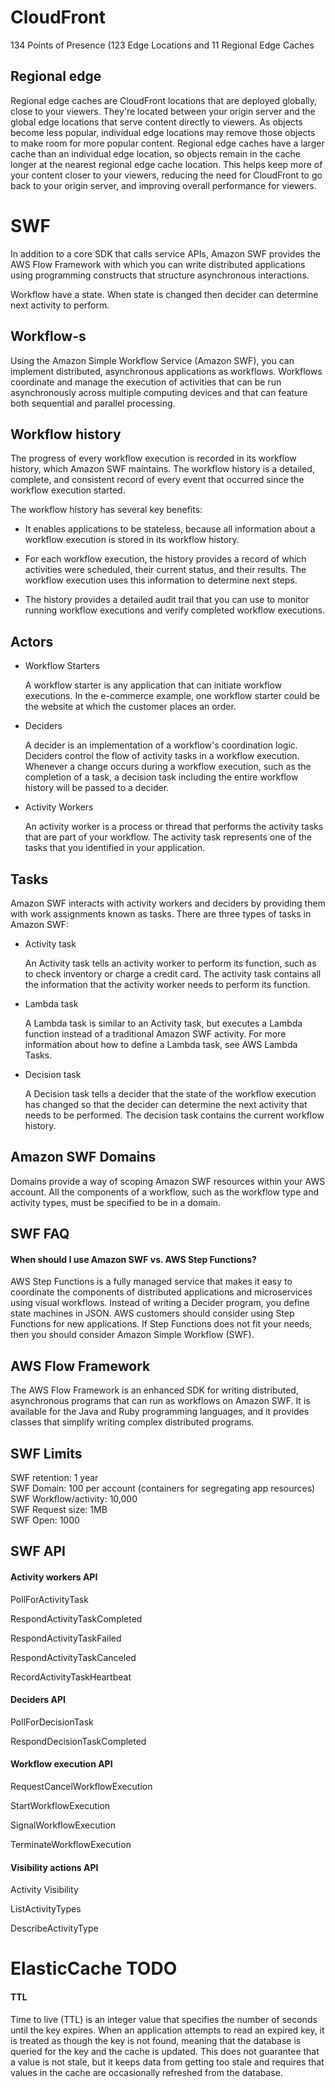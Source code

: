 
# CloudFront

134 Points of Presence (123 Edge Locations and 11 Regional Edge Caches

## Regional edge

Regional edge caches are CloudFront locations that are deployed globally, close to your viewers. 
They're located between your origin server and the global edge locations that serve content directly to viewers. 
As objects become less popular, individual edge locations may remove those objects to make room for more popular content.
Regional edge caches have a larger cache than an individual edge location, so objects remain in the cache longer at
the nearest regional edge cache location. This helps keep more of your content closer to your viewers, reducing
the need for CloudFront to go back to your origin server, and improving overall performance for viewers.

# SWF

In addition to a core SDK that calls service APIs, Amazon SWF provides the AWS Flow Framework with which you can write distributed applications using programming constructs that structure asynchronous interactions.

Workflow have a state. When state is changed then decider can determine next activity to perform.

## Workflow-s

Using the Amazon Simple Workflow Service (Amazon SWF), you can implement
 distributed, asynchronous applications as workflows. Workflows coordinate
  and manage the execution of activities that can be run asynchronously across 
  multiple computing devices and that can feature both sequential and parallel 
  processing.

## Workflow history

The progress of every workflow execution is recorded in its workflow history, 
which Amazon SWF maintains. The workflow history is a detailed, complete, and 
consistent record of every event that occurred since the workflow execution started.

The workflow history has several key benefits:

* It enables applications to be stateless, because all information about a workflow execution is stored in its workflow history.

* For each workflow execution, the history provides a record of which activities were scheduled, their current status, and their results. The workflow execution uses this information to determine next steps.

* The history provides a detailed audit trail that you can use to monitor running workflow executions and verify completed workflow executions.

## Actors

* Workflow Starters

  A workflow starter is any application that can initiate workflow executions.
   In the e-commerce example, one workflow starter could be the website at
    which the customer places an order. 

* Deciders

  A decider is an implementation of a workflow's coordination logic. Deciders control the flow of activity tasks in a workflow execution. Whenever a change occurs during a workflow execution, such as the completion of a task, a decision task including the entire workflow history will be passed to a decider. 

* Activity Workers

  An activity worker is a process or thread that performs the activity tasks that are part of your workflow. The activity task represents one of the tasks that you identified in your application.

## Tasks 

Amazon SWF interacts with activity workers and deciders by providing them with work assignments known as tasks. There are three types of tasks in Amazon SWF:

* Activity task 
  
  An Activity task tells an activity worker to perform its function, such as to
   check inventory or charge a credit card. The activity task contains all the
    information that the activity worker needs to perform its function.

* Lambda task
  
  A Lambda task is similar to an Activity task, but executes a Lambda function 
  instead of a traditional Amazon SWF activity. For more information about how
   to define a Lambda task, see AWS Lambda Tasks.

* Decision task 
  
  A Decision task tells a decider that the state of the workflow execution has
   changed so that the decider can determine the next activity that needs to be 
   performed. The decision task contains the current workflow history.
   
   
## Amazon SWF Domains
Domains provide a way of scoping Amazon SWF resources within your AWS account. All the components of a workflow, such as the workflow type and activity types, must be specified to be in a domain.


## SWF FAQ

#### When should I use Amazon SWF vs. AWS Step Functions?

AWS Step Functions is a fully managed service that makes it easy to coordinate
the components of distributed applications and microservices using visual
workflows. Instead of writing a Decider program, you define state machines
in JSON. AWS customers should consider using Step Functions for new
applications. If Step Functions does not fit your needs, then you should 
consider Amazon Simple Workflow (SWF).

## AWS Flow Framework
The AWS Flow Framework is an enhanced SDK for writing distributed, asynchronous programs that can run as workflows 
on Amazon SWF. It is available for the Java and Ruby programming languages, and it provides classes that simplify 
writing complex distributed programs.



## SWF Limits 

SWF retention: 1 year  
SWF Domain: 100 per account (containers for segregating app resources)  
SWF Workflow/activity: 10,000  
SWF Request size: 1MB  
SWF Open: 1000

## SWF API

#### Activity workers API

PollForActivityTask

RespondActivityTaskCompleted

RespondActivityTaskFailed

RespondActivityTaskCanceled

RecordActivityTaskHeartbeat

#### Deciders API

PollForDecisionTask

RespondDecisionTaskCompleted

#### Workflow execution API

RequestCancelWorkflowExecution

StartWorkflowExecution

SignalWorkflowExecution

TerminateWorkflowExecution

#### Visibility actions API

Activity Visibility

ListActivityTypes

DescribeActivityType



# ElasticCache  TODO

#### TTL
    
Time to live (TTL) is an integer value that specifies the number of seconds until the key expires. 
When an application attempts to read an expired key, it is treated as though the key is not found, 
meaning that the database is queried for the key and the cache is updated. This does not guarantee 
that a value is not stale, but it keeps data from getting too stale and requires that values in the
 cache are occasionally refreshed from the database.













